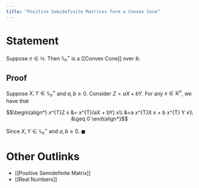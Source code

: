 ```yaml
---
title: "Positive Semidefinite Matrices form a Convex Cone"
---
```


# Statement
Suppose $n \in \mathbb{N}$. Then $\mathbb{S}_{n}^{+}$ is a [[Convex Cone]] over $\mathbb{R}$.

## Proof
Suppose $X, Y \in \mathbb{S}_{n}^{+}$ and $a, b \geq 0$. Consider $Z = aX + bY$. For any $x \in \mathbb{R}^{n}$, we have that

$$\begin{align*}
x^{T}Z x &= x^{T}(aX + bY) x\\
&=a x^{T}X x + b x^{T} Y x\\
&\geq 0
\end{align*}$$

Since $X, Y \in \mathbb{S}_{n}^{+}$ and $a, b \geq 0$. $\blacksquare$

# Other Outlinks
- [[Positive Semidefinite Matrix]]
- [[Real Numbers]]